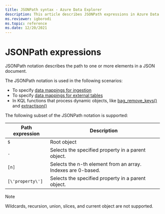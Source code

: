 ```yaml
---
title: JSONPath syntax - Azure Data Explorer
description: This article describes JSONPath expressions in Azure Data Explorer.
ms.reviewer: igborodi
ms.topic: reference
ms.date: 12/20/2021
---
```


# JSONPath expressions

JSONPath notation describes the path to one or more elements in a JSON document.

The JSONPath notation is used in the following scenarios:

- To specify [data mappings for ingestion](../management/mappings.md)
- To specify [data mappings for external tables](../management/external-tables-azurestorage-azuredatalake.md#create-external-table-mapping)
- In KQL functions that process dynamic objects, like [bag_remove_keys()](bag-remove-keys-function.md) and [extractjson()](extractjsonfunction.md)

The following subset of the JSONPath notation is supported:

|Path expression|Description|
|---|---|
|`$`|Root object|
|`.` | Selects the specified property in a parent object. |
|`[n]`| Selects the n-th element from an array. Indexes are 0-based. |
|`[\'property\']`| Selects the specified property in a parent object. |

> [!NOTE]
>
> Wildcards, recursion, union, slices, and current object are not supported.
